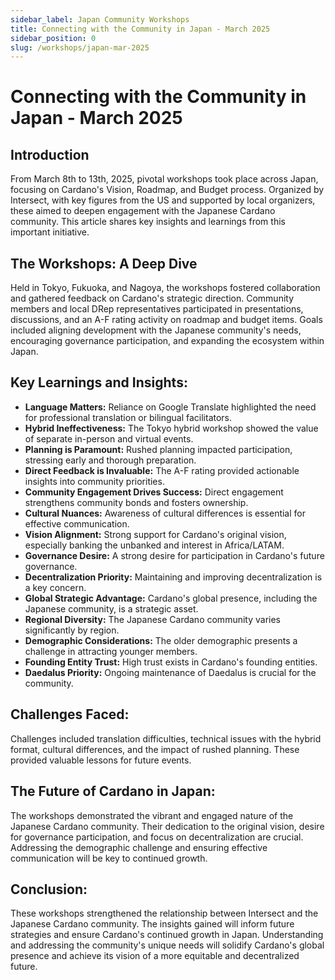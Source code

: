 ```yaml
---
sidebar_label: Japan Community Workshops
title: Connecting with the Community in Japan - March 2025
sidebar_position: 0
slug: /workshops/japan-mar-2025
---
```


# Connecting with the Community in Japan - March 2025

## Introduction

From March 8th to 13th, 2025, pivotal workshops took place across Japan,
focusing on Cardano's Vision, Roadmap, and Budget process. Organized by
Intersect, with key figures from the US and supported by local organizers,
these aimed to deepen engagement with the Japanese Cardano community. This
article shares key insights and learnings from this important initiative.

## The Workshops: A Deep Dive

Held in Tokyo, Fukuoka, and Nagoya, the workshops fostered collaboration and
gathered feedback on Cardano's strategic direction. Community members and
local DRep representatives participated in presentations, discussions, and an
A-F rating activity on roadmap and budget items. Goals included aligning
development with the Japanese community's needs, encouraging governance
participation, and expanding the ecosystem within Japan.

## Key Learnings and Insights:

* **Language Matters:** Reliance on Google Translate highlighted the need for
  professional translation or bilingual facilitators.
* **Hybrid Ineffectiveness:** The Tokyo hybrid workshop showed the value of
  separate in-person and virtual events.
* **Planning is Paramount:** Rushed planning impacted participation, stressing
  early and thorough preparation.
* **Direct Feedback is Invaluable:** The A-F rating provided actionable
  insights into community priorities.
* **Community Engagement Drives Success:** Direct engagement strengthens
  community bonds and fosters ownership.
* **Cultural Nuances:** Awareness of cultural differences is essential for
  effective communication.
* **Vision Alignment:** Strong support for Cardano's original vision,
  especially banking the unbanked and interest in Africa/LATAM.
* **Governance Desire:** A strong desire for participation in Cardano's future
  governance.
* **Decentralization Priority:** Maintaining and improving decentralization is a
  key concern.
* **Global Strategic Advantage:** Cardano's global presence, including the
  Japanese community, is a strategic asset.
* **Regional Diversity:** The Japanese Cardano community varies significantly
  by region.
* **Demographic Considerations:** The older demographic presents a challenge
  in attracting younger members.
* **Founding Entity Trust:** High trust exists in Cardano's founding entities.
* **Daedalus Priority:** Ongoing maintenance of Daedalus is crucial for the
  community.

## Challenges Faced:

Challenges included translation difficulties, technical issues with the hybrid
format, cultural differences, and the impact of rushed planning. These
provided valuable lessons for future events.

## The Future of Cardano in Japan:

The workshops demonstrated the vibrant and engaged nature of the Japanese
Cardano community. Their dedication to the original vision, desire for
governance participation, and focus on decentralization are crucial.
Addressing the demographic challenge and ensuring effective communication
will be key to continued growth.

## Conclusion:

These workshops strengthened the relationship between Intersect and the
Japanese Cardano community. The insights gained will inform future strategies
and ensure Cardano's continued growth in Japan. Understanding and addressing
the community's unique needs will solidify Cardano's global presence and
achieve its vision of a more equitable and decentralized future.
